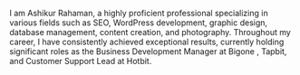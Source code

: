 I am Ashikur Rahaman, a highly proficient professional specializing in various fields such as SEO, WordPress development, graphic design, database management, content creation, and photography. Throughout my career, I have consistently achieved exceptional results, currently holding significant roles as the Business Development Manager at Bigone , Tapbit, and Customer Support Lead at Hotbit. 
